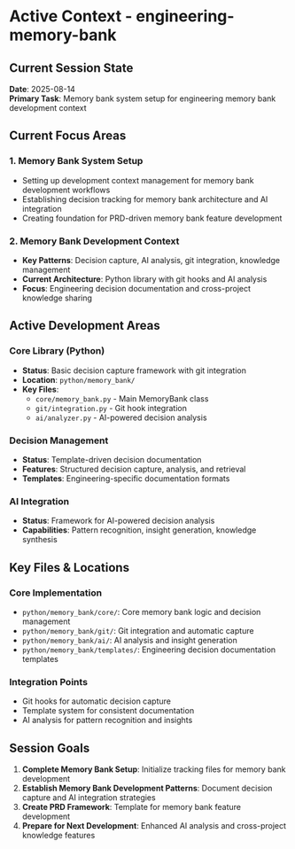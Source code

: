 # Active Context - engineering-memory-bank

## Current Session State

**Date**: 2025-08-14  
**Primary Task**: Memory bank system setup for engineering memory bank development context

## Current Focus Areas

### 1. Memory Bank System Setup
- Setting up development context management for memory bank development workflows
- Establishing decision tracking for memory bank architecture and AI integration
- Creating foundation for PRD-driven memory bank feature development

### 2. Memory Bank Development Context
- **Key Patterns**: Decision capture, AI analysis, git integration, knowledge management
- **Current Architecture**: Python library with git hooks and AI analysis
- **Focus**: Engineering decision documentation and cross-project knowledge sharing

## Active Development Areas

### Core Library (Python)
- **Status**: Basic decision capture framework with git integration
- **Location**: `python/memory_bank/`
- **Key Files**:
  - `core/memory_bank.py` - Main MemoryBank class
  - `git/integration.py` - Git hook integration
  - `ai/analyzer.py` - AI-powered decision analysis

### Decision Management
- **Status**: Template-driven decision documentation
- **Features**: Structured decision capture, analysis, and retrieval
- **Templates**: Engineering-specific documentation formats

### AI Integration
- **Status**: Framework for AI-powered decision analysis
- **Capabilities**: Pattern recognition, insight generation, knowledge synthesis

## Key Files & Locations

### Core Implementation
- `python/memory_bank/core/`: Core memory bank logic and decision management
- `python/memory_bank/git/`: Git integration and automatic capture
- `python/memory_bank/ai/`: AI analysis and insight generation
- `python/memory_bank/templates/`: Engineering decision documentation templates

### Integration Points
- Git hooks for automatic decision capture
- Template system for consistent documentation
- AI analysis for pattern recognition and insights

## Session Goals

1. **Complete Memory Bank Setup**: Initialize tracking files for memory bank development
2. **Establish Memory Bank Development Patterns**: Document decision capture and AI integration strategies
3. **Create PRD Framework**: Template for memory bank feature development
4. **Prepare for Next Development**: Enhanced AI analysis and cross-project knowledge features